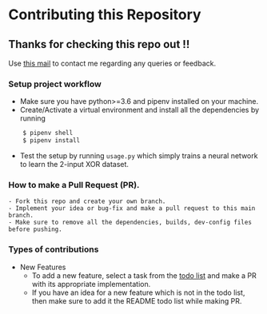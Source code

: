# Contributing this Repository

## Thanks for checking this repo out !!
Use [this mail](mailto:subhashsarangi123@gmail.com) to contact me regarding any queries or feedback.

### Setup project workflow
- Make sure you have python>=3.6 and pipenv installed on your machine.
- Create/Activate a virtual environment and install all the dependencies by running

```bash
    $ pipenv shell
    $ pipenv install
```
- Test the setup by running `usage.py` which simply trains a neural network to learn the 2-input XOR dataset.


### How to make a Pull Request (PR).
    - Fork this repo and create your own branch.
    - Implement your idea or bug-fix and make a pull request to this main branch.
    - Make sure to remove all the dependencies, builds, dev-config files before pushing.

### Types of contributions
- New Features
    - To add a new feature, select a task from the [todo list](https://github.com/Subhash3/Neural_Net_Using_NumPy#todo) and make a PR with its appropriate implementation.
    - If you have an idea for a new feature which is not in the todo list, then make sure to add it the README todo list while making PR.
